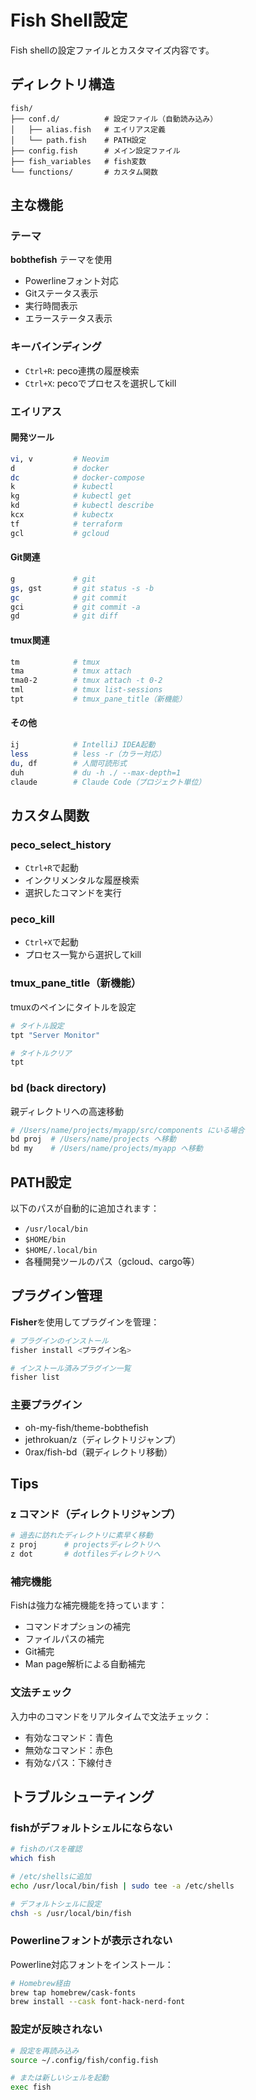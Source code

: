 # Fish Shell設定

Fish shellの設定ファイルとカスタマイズ内容です。

## ディレクトリ構造

```
fish/
├── conf.d/          # 設定ファイル（自動読み込み）
│   ├── alias.fish   # エイリアス定義
│   └── path.fish    # PATH設定
├── config.fish      # メイン設定ファイル
├── fish_variables   # fish変数
└── functions/       # カスタム関数
```

## 主な機能

### テーマ

**bobthefish** テーマを使用
- Powerlineフォント対応
- Gitステータス表示
- 実行時間表示
- エラーステータス表示

### キーバインディング

- `Ctrl+R`: peco連携の履歴検索
- `Ctrl+X`: pecoでプロセスを選択してkill

### エイリアス

#### 開発ツール
```bash
vi, v         # Neovim
d             # docker
dc            # docker-compose
k             # kubectl
kg            # kubectl get
kd            # kubectl describe
kcx           # kubectx
tf            # terraform
gcl           # gcloud
```

#### Git関連
```bash
g             # git
gs, gst       # git status -s -b
gc            # git commit
gci           # git commit -a
gd            # git diff
```

#### tmux関連
```bash
tm            # tmux
tma           # tmux attach
tma0-2        # tmux attach -t 0-2
tml           # tmux list-sessions
tpt           # tmux_pane_title（新機能）
```

#### その他
```bash
ij            # IntelliJ IDEA起動
less          # less -r（カラー対応）
du, df        # 人間可読形式
duh           # du -h ./ --max-depth=1
claude        # Claude Code（プロジェクト単位）
```

## カスタム関数

### peco_select_history
- `Ctrl+R`で起動
- インクリメンタルな履歴検索
- 選択したコマンドを実行

### peco_kill
- `Ctrl+X`で起動
- プロセス一覧から選択してkill

### tmux_pane_title（新機能）
tmuxのペインにタイトルを設定
```bash
# タイトル設定
tpt "Server Monitor"

# タイトルクリア
tpt
```

### bd (back directory)
親ディレクトリへの高速移動
```bash
# /Users/name/projects/myapp/src/components にいる場合
bd proj  # /Users/name/projects へ移動
bd my    # /Users/name/projects/myapp へ移動
```

## PATH設定

以下のパスが自動的に追加されます：
- `/usr/local/bin`
- `$HOME/bin`
- `$HOME/.local/bin`
- 各種開発ツールのパス（gcloud、cargo等）

## プラグイン管理

**Fisher**を使用してプラグインを管理：

```bash
# プラグインのインストール
fisher install <プラグイン名>

# インストール済みプラグイン一覧
fisher list
```

### 主要プラグイン
- oh-my-fish/theme-bobthefish
- jethrokuan/z（ディレクトリジャンプ）
- 0rax/fish-bd（親ディレクトリ移動）

## Tips

### z コマンド（ディレクトリジャンプ）
```bash
# 過去に訪れたディレクトリに素早く移動
z proj      # projectsディレクトリへ
z dot       # dotfilesディレクトリへ
```

### 補完機能
Fishは強力な補完機能を持っています：
- コマンドオプションの補完
- ファイルパスの補完
- Git補完
- Man page解析による自動補完

### 文法チェック
入力中のコマンドをリアルタイムで文法チェック：
- 有効なコマンド：青色
- 無効なコマンド：赤色
- 有効なパス：下線付き

## トラブルシューティング

### fishがデフォルトシェルにならない
```bash
# fishのパスを確認
which fish

# /etc/shellsに追加
echo /usr/local/bin/fish | sudo tee -a /etc/shells

# デフォルトシェルに設定
chsh -s /usr/local/bin/fish
```

### Powerlineフォントが表示されない
Powerline対応フォントをインストール：
```bash
# Homebrew経由
brew tap homebrew/cask-fonts
brew install --cask font-hack-nerd-font
```

### 設定が反映されない
```bash
# 設定を再読み込み
source ~/.config/fish/config.fish

# または新しいシェルを起動
exec fish
```